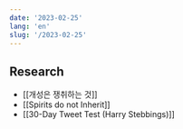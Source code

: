 ```yaml
---
date: '2023-02-25'
lang: 'en'
slug: '/2023-02-25'
---
```


## Research

- [[개성은 쟁취하는 것]]
- [[Spirits do not Inherit]]
- [[30-Day Tweet Test (Harry Stebbings)]]
